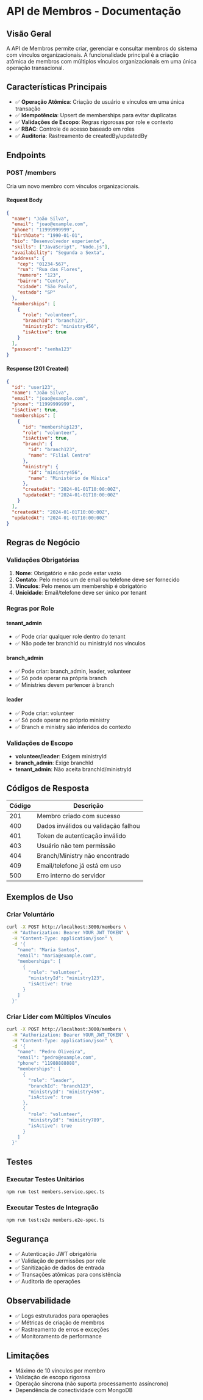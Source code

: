 # API de Membros - Documentação

## Visão Geral

A API de Membros permite criar, gerenciar e consultar membros do sistema com vínculos organizacionais. A funcionalidade principal é a criação atômica de membros com múltiplos vínculos organizacionais em uma única operação transacional.

## Características Principais

- ✅ **Operação Atômica**: Criação de usuário e vínculos em uma única transação
- ✅ **Idempotência**: Upsert de memberships para evitar duplicatas
- ✅ **Validações de Escopo**: Regras rigorosas por role e contexto
- ✅ **RBAC**: Controle de acesso baseado em roles
- ✅ **Auditoria**: Rastreamento de createdBy/updatedBy

## Endpoints

### POST /members

Cria um novo membro com vínculos organizacionais.

#### Request Body

```json
{
  "name": "João Silva",
  "email": "joao@example.com",
  "phone": "11999999999",
  "birthDate": "1990-01-01",
  "bio": "Desenvolvedor experiente",
  "skills": ["JavaScript", "Node.js"],
  "availability": "Segunda a Sexta",
  "address": {
    "cep": "01234-567",
    "rua": "Rua das Flores",
    "numero": "123",
    "bairro": "Centro",
    "cidade": "São Paulo",
    "estado": "SP"
  },
  "memberships": [
    {
      "role": "volunteer",
      "branchId": "branch123",
      "ministryId": "ministry456",
      "isActive": true
    }
  ],
  "password": "senha123"
}
```

#### Response (201 Created)

```json
{
  "id": "user123",
  "name": "João Silva",
  "email": "joao@example.com",
  "phone": "11999999999",
  "isActive": true,
  "memberships": [
    {
      "id": "membership123",
      "role": "volunteer",
      "isActive": true,
      "branch": {
        "id": "branch123",
        "name": "Filial Centro"
      },
      "ministry": {
        "id": "ministry456",
        "name": "Ministério de Música"
      },
      "createdAt": "2024-01-01T10:00:00Z",
      "updatedAt": "2024-01-01T10:00:00Z"
    }
  ],
  "createdAt": "2024-01-01T10:00:00Z",
  "updatedAt": "2024-01-01T10:00:00Z"
}
```

## Regras de Negócio

### Validações Obrigatórias

1. **Nome**: Obrigatório e não pode estar vazio
2. **Contato**: Pelo menos um de email ou telefone deve ser fornecido
3. **Vínculos**: Pelo menos um membership é obrigatório
4. **Unicidade**: Email/telefone deve ser único por tenant

### Regras por Role

#### tenant_admin
- ✅ Pode criar qualquer role dentro do tenant
- ✅ Não pode ter branchId ou ministryId nos vínculos

#### branch_admin
- ✅ Pode criar: branch_admin, leader, volunteer
- ✅ Só pode operar na própria branch
- ✅ Ministries devem pertencer à branch

#### leader
- ✅ Pode criar: volunteer
- ✅ Só pode operar no próprio ministry
- ✅ Branch e ministry são inferidos do contexto

### Validações de Escopo

- **volunteer/leader**: Exigem ministryId
- **branch_admin**: Exige branchId
- **tenant_admin**: Não aceita branchId/ministryId

## Códigos de Resposta

| Código | Descrição |
|--------|-----------|
| 201 | Membro criado com sucesso |
| 400 | Dados inválidos ou validação falhou |
| 401 | Token de autenticação inválido |
| 403 | Usuário não tem permissão |
| 404 | Branch/Ministry não encontrado |
| 409 | Email/telefone já está em uso |
| 500 | Erro interno do servidor |

## Exemplos de Uso

### Criar Voluntário

```bash
curl -X POST http://localhost:3000/members \
  -H "Authorization: Bearer YOUR_JWT_TOKEN" \
  -H "Content-Type: application/json" \
  -d '{
    "name": "Maria Santos",
    "email": "maria@example.com",
    "memberships": [
      {
        "role": "volunteer",
        "ministryId": "ministry123",
        "isActive": true
      }
    ]
  }'
```

### Criar Líder com Múltiplos Vínculos

```bash
curl -X POST http://localhost:3000/members \
  -H "Authorization: Bearer YOUR_JWT_TOKEN" \
  -H "Content-Type: application/json" \
  -d '{
    "name": "Pedro Oliveira",
    "email": "pedro@example.com",
    "phone": "11988888888",
    "memberships": [
      {
        "role": "leader",
        "branchId": "branch123",
        "ministryId": "ministry456",
        "isActive": true
      },
      {
        "role": "volunteer",
        "ministryId": "ministry789",
        "isActive": true
      }
    ]
  }'
```

## Testes

### Executar Testes Unitários

```bash
npm run test members.service.spec.ts
```

### Executar Testes de Integração

```bash
npm run test:e2e members.e2e-spec.ts
```

## Segurança

- ✅ Autenticação JWT obrigatória
- ✅ Validação de permissões por role
- ✅ Sanitização de dados de entrada
- ✅ Transações atômicas para consistência
- ✅ Auditoria de operações

## Observabilidade

- ✅ Logs estruturados para operações
- ✅ Métricas de criação de membros
- ✅ Rastreamento de erros e exceções
- ✅ Monitoramento de performance

## Limitações

- Máximo de 10 vínculos por membro
- Validação de escopo rigorosa
- Operação síncrona (não suporta processamento assíncrono)
- Dependência de conectividade com MongoDB

